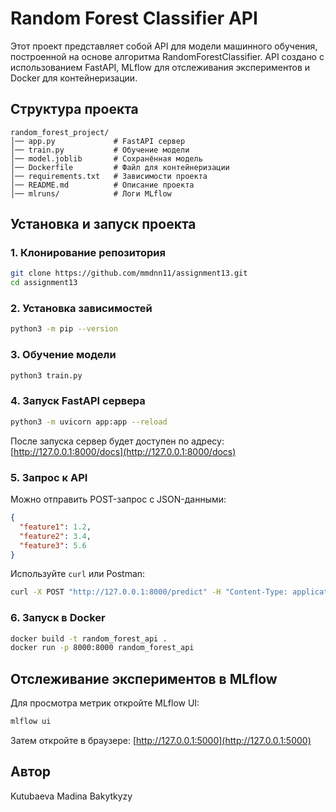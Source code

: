 # Random Forest Classifier API

Этот проект представляет собой API для модели машинного обучения, построенной на основе алгоритма RandomForestClassifier. API создано с использованием FastAPI, MLflow для отслеживания экспериментов и Docker для контейнеризации.

## Структура проекта

```
random_forest_project/
│── app.py             # FastAPI сервер
│── train.py           # Обучение модели
│── model.joblib       # Сохранённая модель
│── Dockerfile         # Файл для контейнеризации
│── requirements.txt   # Зависимости проекта
│── README.md          # Описание проекта
│── mlruns/            # Логи MLflow
```

## Установка и запуск проекта

### 1. Клонирование репозитория
```bash
git clone https://github.com/mmdnn11/assignment13.git
cd assignment13
```

### 2. Установка зависимостей
```bash
python3 -m pip --version

```

### 3. Обучение модели
```bash
python3 train.py
```

### 4. Запуск FastAPI сервера
```bash
python3 -m uvicorn app:app --reload

```

После запуска сервер будет доступен по адресу: [http://127.0.0.1:8000/docs](http://127.0.0.1:8000/docs)

### 5. Запрос к API
Можно отправить POST-запрос с JSON-данными:
```json
{
  "feature1": 1.2,
  "feature2": 3.4,
  "feature3": 5.6
}
```
Используйте `curl` или Postman:
```bash
curl -X POST "http://127.0.0.1:8000/predict" -H "Content-Type: application/json" -d '{"feature1": 1.2, "feature2": 3.4, "feature3": 5.6}'
```

### 6. Запуск в Docker
```bash
docker build -t random_forest_api .
docker run -p 8000:8000 random_forest_api
```

## Отслеживание экспериментов в MLflow
Для просмотра метрик откройте MLflow UI:
```bash
mlflow ui
```
Затем откройте в браузере: [http://127.0.0.1:5000](http://127.0.0.1:5000)

## Автор
Kutubaeva Madina Bakytkyzy

